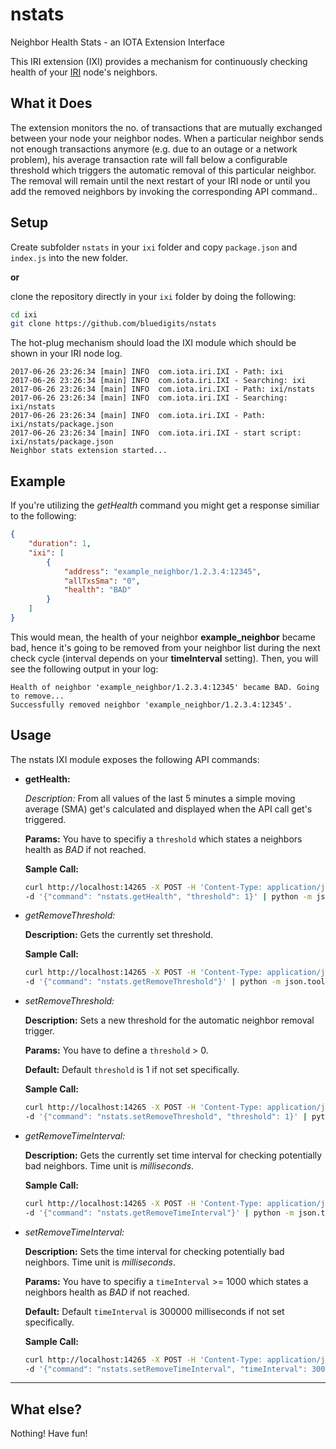 # nstats
Neighbor Health Stats - an IOTA Extension Interface

This IRI extension (IXI) provides a mechanism for continuously checking health of your [IRI](https://github.com/iotaledger/iri) node's neighbors.

## What it Does
The extension monitors the no. of transactions that are mutually exchanged between your node your neighbor nodes. When a particular neighbor sends not enough transactions anymore (e.g. due to an outage or a network problem), his average transaction rate will fall below a configurable threshold which triggers the automatic removal of this particular neighbor. The removal will remain until the next restart of your IRI node or until you add the removed neighbors by invoking the corresponding API command..

## Setup
Create subfolder `nstats` in your `ixi` folder and copy `package.json` and `index.js` into the new folder.

**or**

clone the repository directly in your `ixi` folder by doing the following:

```bash
cd ixi
git clone https://github.com/bluedigits/nstats
```

The hot-plug mechanism should load the IXI module which should be shown in your IRI node log.

```
2017-06-26 23:26:34 [main] INFO  com.iota.iri.IXI - Path: ixi
2017-06-26 23:26:34 [main] INFO  com.iota.iri.IXI - Searching: ixi
2017-06-26 23:26:34 [main] INFO  com.iota.iri.IXI - Path: ixi/nstats
2017-06-26 23:26:34 [main] INFO  com.iota.iri.IXI - Searching: ixi/nstats
2017-06-26 23:26:34 [main] INFO  com.iota.iri.IXI - Path: ixi/nstats/package.json
2017-06-26 23:26:34 [main] INFO  com.iota.iri.IXI - start script: ixi/nstats/package.json
Neighbor stats extension started...
```

## Example

If you're utilizing the *getHealth* command you might get a response similiar to the following:

```json
{
    "duration": 1,
    "ixi": [
        {
            "address": "example_neighbor/1.2.3.4:12345",
            "allTxsSma": "0",
            "health": "BAD"
        }
    ]
}
```

This would mean, the health of your neighbor **example_neighbor** became bad, hence it's going to be removed from your neighbor list during the next check cycle (interval depends on your **timeInterval** setting). Then, you will see the following output in your log:

```
Health of neighbor 'example_neighbor/1.2.3.4:12345' became BAD. Going to remove...
Successfully removed neighbor 'example_neighbor/1.2.3.4:12345'.
```

## Usage
The nstats IXI module exposes the following API commands:

*  **getHealth:**

   *Description:* From all values of the last 5 minutes a simple moving average (SMA) get's calculated and displayed when the API call get's triggered.
   
   **Params:** You have to specifiy a `threshold` which states a neighbors health as *BAD* if not reached.
   
   **Sample Call:**

   ```bash
   curl http://localhost:14265 -X POST -H 'Content-Type: application/json' \
   -d '{"command": "nstats.getHealth", "threshold": 1}' | python -m json.tool
   ```

*  *getRemoveThreshold:*

   **Description:** Gets the currently set threshold. 
   
   **Sample Call:**

   ```bash
   curl http://localhost:14265 -X POST -H 'Content-Type: application/json' \
   -d '{"command": "nstats.getRemoveThreshold"}' | python -m json.tool
   ```

*  *setRemoveThreshold:*

   **Description:** Sets a new threshold for the automatic neighbor removal trigger.
   
   **Params:** You have to define a `threshold` > 0.
   
   **Default:** Default `threshold` is 1 if not set specifically.

   **Sample Call:**

   ```bash
   curl http://localhost:14265 -X POST -H 'Content-Type: application/json' \
   -d '{"command": "nstats.setRemoveThreshold", "threshold": 1}' | python -m json.tool
   ```

*  *getRemoveTimeInterval:*

   **Description:** Gets the currently set time interval for checking potentially bad neighbors. Time unit is *milliseconds*.
   
   **Sample Call:**

   ```bash
   curl http://localhost:14265 -X POST -H 'Content-Type: application/json' \
   -d '{"command": "nstats.getRemoveTimeInterval"}' | python -m json.tool
   ```

*  *setRemoveTimeInterval:*

   **Description:** Sets the time interval for checking potentially bad neighbors. Time unit is *milliseconds*.
   
   **Params:** You have to specifiy a `timeInterval` >= 1000 which states a neighbors health as *BAD* if not reached.
   
   **Default:** Default `timeInterval` is 300000 milliseconds if not set specifically.

   **Sample Call:**

   ```bash
   curl http://localhost:14265 -X POST -H 'Content-Type: application/json' \
   -d '{"command": "nstats.setRemoveTimeInterval", "timeInterval": 30000}' | python -m json.tool
   ```

-----

## What else?
Nothing! Have fun!
